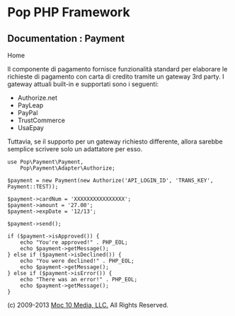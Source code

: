 Pop PHP Framework
=================

Documentation : Payment
-----------------------

Home

Il componente di pagamento fornisce funzionalità standard per elaborare
le richieste di pagamento con carta di credito tramite un gateway 3rd
party. I gateway attuali built-in e supportati sono i seguenti:

-   Authorize.net
-   PayLeap
-   PayPal
-   TrustCommerce
-   UsaEpay

Tuttavia, se il supporto per un gateway richiesto differente, allora
sarebbe semplice scrivere solo un adattatore per esso.

    use Pop\Payment\Payment,
        Pop\Payment\Adapter\Authorize;

    $payment = new Payment(new Authorize('API_LOGIN_ID', 'TRANS_KEY', Payment::TEST));

    $payment->cardNum = 'XXXXXXXXXXXXXXXX';
    $payment->amount = '27.00';
    $payment->expDate = '12/13';

    $payment->send();

    if ($payment->isApproved()) {
        echo "You're approved!" . PHP_EOL;
        echo $payment->getMessage();
    } else if ($payment->isDeclined()) {
        echo "You were declined!" . PHP_EOL;
        echo $payment->getMessage();
    } else if ($payment->isError()) {
        echo "There was an error!" . PHP_EOL;
        echo $payment->getMessage();
    }

\(c) 2009-2013 [Moc 10 Media, LLC.](http://www.moc10media.com) All
Rights Reserved.
